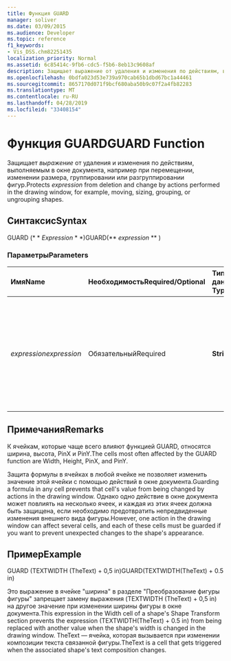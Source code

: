 ```yaml
---
title: Функция GUARD
manager: soliver
ms.date: 03/09/2015
ms.audience: Developer
ms.topic: reference
f1_keywords:
- Vis_DSS.chm82251435
localization_priority: Normal
ms.assetid: 6c85414c-9fb6-cdc5-f5b6-8eb13c9608af
description: Защищает выражение от удаления и изменения по действиям, выполняемым в окне документа, например при перемещении, изменении размера, группировании или разгруппировании фигур.
ms.openlocfilehash: 0bdfa023d53e739a970cab65b1dbd67bc1a44461
ms.sourcegitcommit: 8657170d071f9bcf680aba50b9c07f2a4fb82283
ms.translationtype: MT
ms.contentlocale: ru-RU
ms.lasthandoff: 04/28/2019
ms.locfileid: "33408154"
---
```

# <a name="guard-function"></a><span data-ttu-id="4e860-103">Функция GUARD</span><span class="sxs-lookup"><span data-stu-id="4e860-103">GUARD Function</span></span>

<span data-ttu-id="4e860-104">Защищает *выражение* от удаления и изменения по действиям, выполняемым в окне документа, например при перемещении, изменении размера, группировании или разгруппировании фигур.</span><span class="sxs-lookup"><span data-stu-id="4e860-104">Protects  *expression*  from deletion and change by actions performed in the drawing window, for example, moving, sizing, grouping, or ungrouping shapes.</span></span> 
  
## <a name="syntax"></a><span data-ttu-id="4e860-105">Синтаксис</span><span class="sxs-lookup"><span data-stu-id="4e860-105">Syntax</span></span>

<span data-ttu-id="4e860-106">GUARD (\* \* *Expression* \* \*)</span><span class="sxs-lookup"><span data-stu-id="4e860-106">GUARD(\*\* *expression* \*\* )</span></span> 
  
### <a name="parameters"></a><span data-ttu-id="4e860-107">Параметры</span><span class="sxs-lookup"><span data-stu-id="4e860-107">Parameters</span></span>

|<span data-ttu-id="4e860-108">**Имя**</span><span class="sxs-lookup"><span data-stu-id="4e860-108">**Name**</span></span>|<span data-ttu-id="4e860-109">**Необходимость**</span><span class="sxs-lookup"><span data-stu-id="4e860-109">**Required/Optional**</span></span>|<span data-ttu-id="4e860-110">**Тип данных**</span><span class="sxs-lookup"><span data-stu-id="4e860-110">**Data Type**</span></span>|<span data-ttu-id="4e860-111">**Описание**</span><span class="sxs-lookup"><span data-stu-id="4e860-111">**Description**</span></span>|
|:-----|:-----|:-----|:-----|
| <span data-ttu-id="4e860-112">_expression_</span><span class="sxs-lookup"><span data-stu-id="4e860-112">_expression_</span></span> <br/> |<span data-ttu-id="4e860-113">Обязательный</span><span class="sxs-lookup"><span data-stu-id="4e860-113">Required</span></span>  <br/> |<span data-ttu-id="4e860-114">**String**</span><span class="sxs-lookup"><span data-stu-id="4e860-114">**String**</span></span> <br/> |<span data-ttu-id="4e860-115">Сочетание констант, операторов, функций и ссылок на ячейки таблицы свойств фигуры, в результате чего получается значение.</span><span class="sxs-lookup"><span data-stu-id="4e860-115">A combination of constants, operators, functions, and references to ShapeSheet cells that results in a value.</span></span>  <br/> |
   
## <a name="remarks"></a><span data-ttu-id="4e860-116">Примечания</span><span class="sxs-lookup"><span data-stu-id="4e860-116">Remarks</span></span>

<span data-ttu-id="4e860-117">К ячейкам, которые чаще всего влияют функцией GUARD, относятся ширина, высота, PinX и PinY.</span><span class="sxs-lookup"><span data-stu-id="4e860-117">The cells most often affected by the GUARD function are Width, Height, PinX, and PinY.</span></span> 
  
<span data-ttu-id="4e860-118">Защита формулы в ячейках в любой ячейке не позволяет изменить значение этой ячейки с помощью действий в окне документа.</span><span class="sxs-lookup"><span data-stu-id="4e860-118">Guarding a formula in any cell prevents that cell's value from being changed by actions in the drawing window.</span></span> <span data-ttu-id="4e860-119">Однако одно действие в окне документа может повлиять на несколько ячеек, и каждая из этих ячеек должна быть защищена, если необходимо предотвратить непредвиденные изменения внешнего вида фигуры.</span><span class="sxs-lookup"><span data-stu-id="4e860-119">However, one action in the drawing window can affect several cells, and each of these cells must be guarded if you want to prevent unexpected changes to the shape's appearance.</span></span> 
  
## <a name="example"></a><span data-ttu-id="4e860-120">Пример</span><span class="sxs-lookup"><span data-stu-id="4e860-120">Example</span></span>

<span data-ttu-id="4e860-121">GUARD (TEXTWIDTH (TheText) + 0,5 in)</span><span class="sxs-lookup"><span data-stu-id="4e860-121">GUARD(TEXTWIDTH(TheText) + 0.5 in)</span></span> 
  
<span data-ttu-id="4e860-122">Это выражение в ячейке "ширина" в разделе "Преобразование фигуры фигуры" запрещает замену выражения (TEXTWIDTH (TheText) + 0,5 in) на другое значение при изменении ширины фигуры в окне документа.</span><span class="sxs-lookup"><span data-stu-id="4e860-122">This expression in the Width cell of a shape's Shape Transform section prevents the expression (TEXTWIDTH(TheText) + 0.5 in) from being replaced with another value when the shape's width is changed in the drawing window.</span></span> <span data-ttu-id="4e860-123">TheText — ячейка, которая вызывается при изменении композиции текста связанной фигуры.</span><span class="sxs-lookup"><span data-stu-id="4e860-123">TheText is a cell that gets triggered when the associated shape's text composition changes.</span></span> 
  

